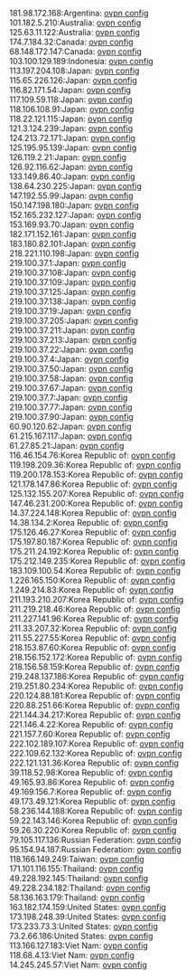 181.98.172.168:Argentina: [ovpn config](vpn/181_98_172_168.ovpn)  
101.182.5.210:Australia: [ovpn config](vpn/101_182_5_210.ovpn)  
125.63.11.122:Australia: [ovpn config](vpn/125_63_11_122.ovpn)  
174.7.184.32:Canada: [ovpn config](vpn/174_7_184_32.ovpn)  
68.148.172.147:Canada: [ovpn config](vpn/68_148_172_147.ovpn)  
103.100.129.189:Indonesia: [ovpn config](vpn/103_100_129_189.ovpn)  
113.197.204.108:Japan: [ovpn config](vpn/113_197_204_108.ovpn)  
115.65.226.126:Japan: [ovpn config](vpn/115_65_226_126.ovpn)  
116.82.171.54:Japan: [ovpn config](vpn/116_82_171_54.ovpn)  
117.109.59.118:Japan: [ovpn config](vpn/117_109_59_118.ovpn)  
118.106.108.91:Japan: [ovpn config](vpn/118_106_108_91.ovpn)  
118.22.121.115:Japan: [ovpn config](vpn/118_22_121_115.ovpn)  
121.3.124.239:Japan: [ovpn config](vpn/121_3_124_239.ovpn)  
124.213.72.171:Japan: [ovpn config](vpn/124_213_72_171.ovpn)  
125.195.95.139:Japan: [ovpn config](vpn/125_195_95_139.ovpn)  
126.119.2.21:Japan: [ovpn config](vpn/126_119_2_21.ovpn)  
126.92.116.62:Japan: [ovpn config](vpn/126_92_116_62.ovpn)  
133.149.86.40:Japan: [ovpn config](vpn/133_149_86_40.ovpn)  
138.64.230.225:Japan: [ovpn config](vpn/138_64_230_225.ovpn)  
147.192.55.99:Japan: [ovpn config](vpn/147_192_55_99.ovpn)  
150.147.198.180:Japan: [ovpn config](vpn/150_147_198_180.ovpn)  
152.165.232.127:Japan: [ovpn config](vpn/152_165_232_127.ovpn)  
153.169.93.70:Japan: [ovpn config](vpn/153_169_93_70.ovpn)  
182.171.152.161:Japan: [ovpn config](vpn/182_171_152_161.ovpn)  
183.180.82.101:Japan: [ovpn config](vpn/183_180_82_101.ovpn)  
218.221.110.198:Japan: [ovpn config](vpn/218_221_110_198.ovpn)  
219.100.37.1:Japan: [ovpn config](vpn/219_100_37_1.ovpn)  
219.100.37.108:Japan: [ovpn config](vpn/219_100_37_108.ovpn)  
219.100.37.109:Japan: [ovpn config](vpn/219_100_37_109.ovpn)  
219.100.37.125:Japan: [ovpn config](vpn/219_100_37_125.ovpn)  
219.100.37.138:Japan: [ovpn config](vpn/219_100_37_138.ovpn)  
219.100.37.19:Japan: [ovpn config](vpn/219_100_37_19.ovpn)  
219.100.37.205:Japan: [ovpn config](vpn/219_100_37_205.ovpn)  
219.100.37.211:Japan: [ovpn config](vpn/219_100_37_211.ovpn)  
219.100.37.213:Japan: [ovpn config](vpn/219_100_37_213.ovpn)  
219.100.37.22:Japan: [ovpn config](vpn/219_100_37_22.ovpn)  
219.100.37.4:Japan: [ovpn config](vpn/219_100_37_4.ovpn)  
219.100.37.50:Japan: [ovpn config](vpn/219_100_37_50.ovpn)  
219.100.37.58:Japan: [ovpn config](vpn/219_100_37_58.ovpn)  
219.100.37.67:Japan: [ovpn config](vpn/219_100_37_67.ovpn)  
219.100.37.7:Japan: [ovpn config](vpn/219_100_37_7.ovpn)  
219.100.37.77:Japan: [ovpn config](vpn/219_100_37_77.ovpn)  
219.100.37.90:Japan: [ovpn config](vpn/219_100_37_90.ovpn)  
60.90.120.62:Japan: [ovpn config](vpn/60_90_120_62.ovpn)  
61.215.167.117:Japan: [ovpn config](vpn/61_215_167_117.ovpn)  
61.27.85.21:Japan: [ovpn config](vpn/61_27_85_21.ovpn)  
116.46.154.76:Korea Republic of: [ovpn config](vpn/116_46_154_76.ovpn)  
119.198.209.36:Korea Republic of: [ovpn config](vpn/119_198_209_36.ovpn)  
119.200.178.153:Korea Republic of: [ovpn config](vpn/119_200_178_153.ovpn)  
121.178.147.86:Korea Republic of: [ovpn config](vpn/121_178_147_86.ovpn)  
125.132.155.207:Korea Republic of: [ovpn config](vpn/125_132_155_207.ovpn)  
147.46.231.200:Korea Republic of: [ovpn config](vpn/147_46_231_200.ovpn)  
14.37.224.148:Korea Republic of: [ovpn config](vpn/14_37_224_148.ovpn)  
14.38.134.2:Korea Republic of: [ovpn config](vpn/14_38_134_2.ovpn)  
175.126.46.27:Korea Republic of: [ovpn config](vpn/175_126_46_27.ovpn)  
175.197.80.187:Korea Republic of: [ovpn config](vpn/175_197_80_187.ovpn)  
175.211.24.192:Korea Republic of: [ovpn config](vpn/175_211_24_192.ovpn)  
175.212.149.235:Korea Republic of: [ovpn config](vpn/175_212_149_235.ovpn)  
183.109.100.54:Korea Republic of: [ovpn config](vpn/183_109_100_54.ovpn)  
1.226.165.150:Korea Republic of: [ovpn config](vpn/1_226_165_150.ovpn)  
1.249.214.83:Korea Republic of: [ovpn config](vpn/1_249_214_83.ovpn)  
211.193.210.207:Korea Republic of: [ovpn config](vpn/211_193_210_207.ovpn)  
211.219.218.46:Korea Republic of: [ovpn config](vpn/211_219_218_46.ovpn)  
211.227.141.96:Korea Republic of: [ovpn config](vpn/211_227_141_96.ovpn)  
211.33.207.32:Korea Republic of: [ovpn config](vpn/211_33_207_32.ovpn)  
211.55.227.55:Korea Republic of: [ovpn config](vpn/211_55_227_55.ovpn)  
218.153.87.60:Korea Republic of: [ovpn config](vpn/218_153_87_60.ovpn)  
218.156.152.172:Korea Republic of: [ovpn config](vpn/218_156_152_172.ovpn)  
218.156.58.159:Korea Republic of: [ovpn config](vpn/218_156_58_159.ovpn)  
219.248.137.186:Korea Republic of: [ovpn config](vpn/219_248_137_186.ovpn)  
219.251.80.234:Korea Republic of: [ovpn config](vpn/219_251_80_234.ovpn)  
220.124.88.181:Korea Republic of: [ovpn config](vpn/220_124_88_181.ovpn)  
220.88.251.66:Korea Republic of: [ovpn config](vpn/220_88_251_66.ovpn)  
221.144.34.217:Korea Republic of: [ovpn config](vpn/221_144_34_217.ovpn)  
221.146.4.22:Korea Republic of: [ovpn config](vpn/221_146_4_22.ovpn)  
221.157.7.60:Korea Republic of: [ovpn config](vpn/221_157_7_60.ovpn)  
222.102.189.107:Korea Republic of: [ovpn config](vpn/222_102_189_107.ovpn)  
222.109.62.132:Korea Republic of: [ovpn config](vpn/222_109_62_132.ovpn)  
222.121.131.36:Korea Republic of: [ovpn config](vpn/222_121_131_36.ovpn)  
39.118.52.98:Korea Republic of: [ovpn config](vpn/39_118_52_98.ovpn)  
49.165.93.86:Korea Republic of: [ovpn config](vpn/49_165_93_86.ovpn)  
49.169.156.7:Korea Republic of: [ovpn config](vpn/49_169_156_7.ovpn)  
49.173.49.121:Korea Republic of: [ovpn config](vpn/49_173_49_121.ovpn)  
58.236.144.188:Korea Republic of: [ovpn config](vpn/58_236_144_188.ovpn)  
59.22.143.146:Korea Republic of: [ovpn config](vpn/59_22_143_146.ovpn)  
59.26.30.220:Korea Republic of: [ovpn config](vpn/59_26_30_220.ovpn)  
79.105.117.136:Russian Federation: [ovpn config](vpn/79_105_117_136.ovpn)  
95.154.94.187:Russian Federation: [ovpn config](vpn/95_154_94_187.ovpn)  
118.166.149.249:Taiwan: [ovpn config](vpn/118_166_149_249.ovpn)  
171.101.116.155:Thailand: [ovpn config](vpn/171_101_116_155.ovpn)  
49.228.192.145:Thailand: [ovpn config](vpn/49_228_192_145.ovpn)  
49.228.234.182:Thailand: [ovpn config](vpn/49_228_234_182.ovpn)  
58.136.163.179:Thailand: [ovpn config](vpn/58_136_163_179.ovpn)  
163.182.174.159:United States: [ovpn config](vpn/163_182_174_159.ovpn)  
173.198.248.39:United States: [ovpn config](vpn/173_198_248_39.ovpn)  
173.233.73.3:United States: [ovpn config](vpn/173_233_73_3.ovpn)  
73.2.66.186:United States: [ovpn config](vpn/73_2_66_186.ovpn)  
113.166.127.183:Viet Nam: [ovpn config](vpn/113_166_127_183.ovpn)  
118.68.4.13:Viet Nam: [ovpn config](vpn/118_68_4_13.ovpn)  
14.245.245.57:Viet Nam: [ovpn config](vpn/14_245_245_57.ovpn)  
